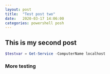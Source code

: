 ```yaml
---
layout: post
title:  "Test post two"
date:   2020-03-17 14:06:00
categories: powershell posh
---
```

## This is my second post

```powershell
$testvar = Get-Service -ComputerName localhost
```

### More testing